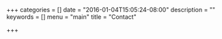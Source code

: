 +++
categories = []
date = "2016-01-04T15:05:24-08:00"
description = ""
keywords = []
menu = "main"
title = "Contact"

+++

